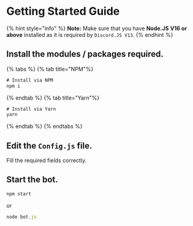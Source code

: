 # Getting Started Guide
{% hint style="info" %}
**Note:** Make sure that you have **Node.JS** **V16 or above** installed as it is required by `Discord.JS V13`.
{% endhint %}

## Install the modules / packages required.
{% tabs %}
{% tab title="NPM"%}
```javascript
# Install via NPM
npm i
```
{% endtab %}
{% tab title="Yarn"%}
```javascript
# Install via Yarn
yarn
```
{% endtab %}
{% endtabs %}

## Edit the `Config.js` file.
Fill the required fields correctly.

## Start the bot.
```javascript
npm start
```
or
```javascript
node bot.js
```
